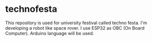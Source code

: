 # technofesta
This repository is used for university festival called techno festa. I'm developing a robot like space rover. I use ESP32 as OBC (On Board Computer). Arduino language will be used.
